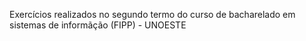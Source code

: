Exercícios realizados no segundo termo do curso de bacharelado em sistemas de informãção (FIPP) - UNOESTE
